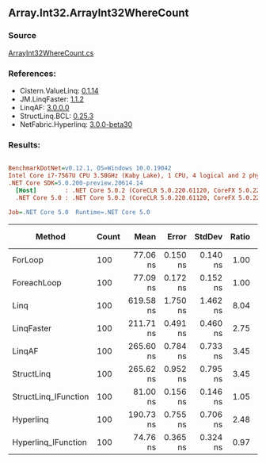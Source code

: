 ﻿## Array.Int32.ArrayInt32WhereCount

### Source
[ArrayInt32WhereCount.cs](../LinqBenchmarks/Array/Int32/ArrayInt32WhereCount.cs)

### References:
- Cistern.ValueLinq: [0.1.14](https://www.nuget.org/packages/Cistern.ValueLinq/0.1.14)
- JM.LinqFaster: [1.1.2](https://www.nuget.org/packages/JM.LinqFaster/1.1.2)
- LinqAF: [3.0.0.0](https://www.nuget.org/packages/LinqAF/3.0.0.0)
- StructLinq.BCL: [0.25.3](https://www.nuget.org/packages/StructLinq.BCL/0.25.3)
- NetFabric.Hyperlinq: [3.0.0-beta30](https://www.nuget.org/packages/NetFabric.Hyperlinq/3.0.0-beta30)

### Results:
``` ini

BenchmarkDotNet=v0.12.1, OS=Windows 10.0.19042
Intel Core i7-7567U CPU 3.50GHz (Kaby Lake), 1 CPU, 4 logical and 2 physical cores
.NET Core SDK=5.0.200-preview.20614.14
  [Host]        : .NET Core 5.0.2 (CoreCLR 5.0.220.61120, CoreFX 5.0.220.61120), X64 RyuJIT
  .NET Core 5.0 : .NET Core 5.0.2 (CoreCLR 5.0.220.61120, CoreFX 5.0.220.61120), X64 RyuJIT

Job=.NET Core 5.0  Runtime=.NET Core 5.0  

```
|               Method | Count |      Mean |    Error |   StdDev | Ratio |  Gen 0 | Gen 1 | Gen 2 | Allocated |
|--------------------- |------ |----------:|---------:|---------:|------:|-------:|------:|------:|----------:|
|              ForLoop |   100 |  77.06 ns | 0.150 ns | 0.140 ns |  1.00 |      - |     - |     - |         - |
|          ForeachLoop |   100 |  77.09 ns | 0.172 ns | 0.152 ns |  1.00 |      - |     - |     - |         - |
|                 Linq |   100 | 619.58 ns | 1.750 ns | 1.462 ns |  8.04 | 0.0153 |     - |     - |      32 B |
|           LinqFaster |   100 | 211.71 ns | 0.491 ns | 0.460 ns |  2.75 |      - |     - |     - |         - |
|               LinqAF |   100 | 265.60 ns | 0.784 ns | 0.733 ns |  3.45 |      - |     - |     - |         - |
|           StructLinq |   100 | 265.62 ns | 0.952 ns | 0.795 ns |  3.45 | 0.0305 |     - |     - |      64 B |
| StructLinq_IFunction |   100 |  81.00 ns | 0.156 ns | 0.146 ns |  1.05 |      - |     - |     - |         - |
|            Hyperlinq |   100 | 190.73 ns | 0.755 ns | 0.706 ns |  2.48 |      - |     - |     - |         - |
|  Hyperlinq_IFunction |   100 |  74.76 ns | 0.365 ns | 0.324 ns |  0.97 |      - |     - |     - |         - |
